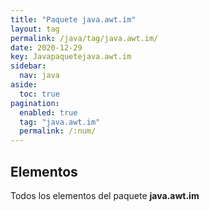 ```yaml
---
title: "Paquete java.awt.im"
layout: tag
permalink: /java/tag/java.awt.im/
date: 2020-12-29
key: Javapaquetejava.awt.im
sidebar: 
  nav: java
aside: 
  toc: true
pagination: 
  enabled: true
  tag: "java.awt.im"
  permalink: /:num/
---
```


<h2>Elementos</h2>
Todos los elementos del paquete <strong>java.awt.im</strong>
